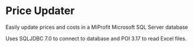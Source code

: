 # Price Updater

Easily update prices and costs in a MiProfit Microsoft SQL Server database

Uses SQLJDBC 7.0 to connect to database and POI 3.17 to read Excel files.
